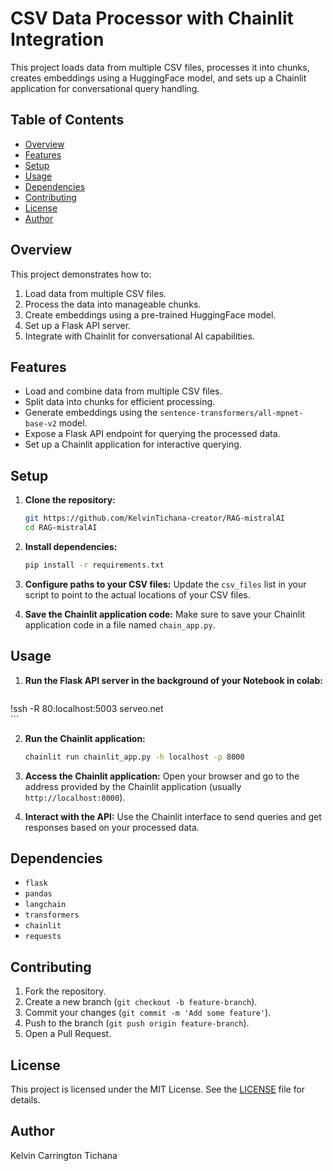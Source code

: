 # CSV Data Processor with Chainlit Integration

This project loads data from multiple CSV files, processes it into chunks, creates embeddings using a HuggingFace model, and sets up a Chainlit application for conversational query handling.

## Table of Contents
- [Overview](#overview)
- [Features](#features)
- [Setup](#setup)
- [Usage](#usage)
- [Dependencies](#dependencies)
- [Contributing](#contributing)
- [License](#license)
- [Author](#author)

## Overview

This project demonstrates how to:
1. Load data from multiple CSV files.
2. Process the data into manageable chunks.
3. Create embeddings using a pre-trained HuggingFace model.
4. Set up a Flask API server.
5. Integrate with Chainlit for conversational AI capabilities.

## Features

- Load and combine data from multiple CSV files.
- Split data into chunks for efficient processing.
- Generate embeddings using the `sentence-transformers/all-mpnet-base-v2` model.
- Expose a Flask API endpoint for querying the processed data.
- Set up a Chainlit application for interactive querying.

## Setup

1. **Clone the repository:**
    ```bash
    git https://github.com/KelvinTichana-creator/RAG-mistralAI
    cd RAG-mistralAI
    ```

2. **Install dependencies:**
    ```bash
    pip install -r requirements.txt
    ```

3. **Configure paths to your CSV files:**
    Update the `csv_files` list in your script to point to the actual locations of your CSV files.

4. **Save the Chainlit application code:**
    Make sure to save your Chainlit application code in a file named `chain_app.py`.

## Usage

1. **Run the Flask API server in the background of your Notebook in colab:**
    ```bash
  !ssh -R 80:localhost:5003 serveo.net  
    ```

2. **Run the Chainlit application:**
    ```bash
    chainlit run chainlit_app.py -h localhost -p 8000
    ```

3. **Access the Chainlit application:**
    Open your browser and go to the address provided by the Chainlit application (usually `http://localhost:8000`).

4. **Interact with the API:**
    Use the Chainlit interface to send queries and get responses based on your processed data.

## Dependencies

- `flask`
- `pandas`
- `langchain`
- `transformers`
- `chainlit`
- `requests`

## Contributing

1. Fork the repository.
2. Create a new branch (`git checkout -b feature-branch`).
3. Commit your changes (`git commit -m 'Add some feature'`).
4. Push to the branch (`git push origin feature-branch`).
5. Open a Pull Request.

## License

This project is licensed under the MIT License. See the [LICENSE](LICENSE) file for details.

## Author

Kelvin Carrington Tichana


